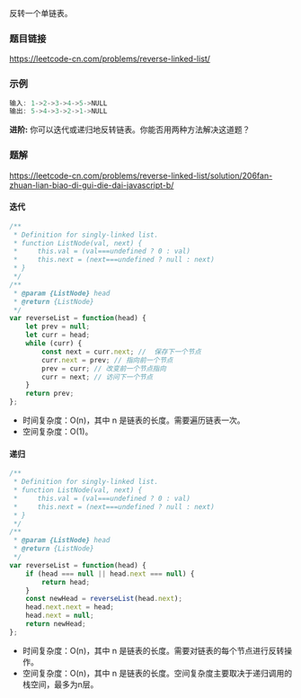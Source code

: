 反转一个单链表。
### 题目链接
https://leetcode-cn.com/problems/reverse-linked-list/
### 示例
```js
输入: 1->2->3->4->5->NULL
输出: 5->4->3->2->1->NULL
```
**进阶:**
你可以迭代或递归地反转链表。你能否用两种方法解决这道题？
### 题解
https://leetcode-cn.com/problems/reverse-linked-list/solution/206fan-zhuan-lian-biao-di-gui-die-dai-javascript-b/  
#### 迭代
```js
/**
 * Definition for singly-linked list.
 * function ListNode(val, next) {
 *     this.val = (val===undefined ? 0 : val)
 *     this.next = (next===undefined ? null : next)
 * }
 */
/**
 * @param {ListNode} head
 * @return {ListNode}
 */
var reverseList = function(head) {
    let prev = null;
    let curr = head;
    while (curr) {
        const next = curr.next; //  保存下一个节点
        curr.next = prev; // 指向前一个节点
        prev = curr; // 改变前一个节点指向
        curr = next; // 访问下一个节点
    }
    return prev;
};
```
- 时间复杂度：O(n)，其中 n 是链表的长度。需要遍历链表一次。
- 空间复杂度：O(1)。


#### 递归
```js
/**
 * Definition for singly-linked list.
 * function ListNode(val, next) {
 *     this.val = (val===undefined ? 0 : val)
 *     this.next = (next===undefined ? null : next)
 * }
 */
/**
 * @param {ListNode} head
 * @return {ListNode}
 */
var reverseList = function(head) {
    if (head === null || head.next === null) {
        return head;
    }
    const newHead = reverseList(head.next);
    head.next.next = head;
    head.next = null;
    return newHead;
};
```
- 时间复杂度：O(n)，其中 n 是链表的长度。需要对链表的每个节点进行反转操作。
- 空间复杂度：O(n)，其中 n 是链表的长度。空间复杂度主要取决于递归调用的栈空间，最多为n层。

